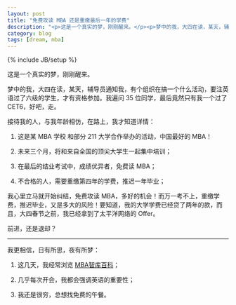 ```yaml
---
layout: post
title: "免费攻读 MBA 还是重缴最后一年的学费"
description: "<p>这是一个真实的梦，刚刚醒来。</p><p>梦中的我，大四在读，某天，辅导员通知我，有个组织在搞一个什么活动，要注英语过了六级的学生，才有资格参加。我遍问 35 位同学，最后竟然只有我一个过了 CET6，好吧，走。</p><p>接待我的人，与我年龄相仿，在路上，我才知道详情：</p><ol><li><p>这是某 MBA 学校 和部分 211 大学合作举办的活动，中国最好的 MBA！</p></li><li><p>未来三个月，将和来自全国的顶尖大学生一起集中培训；</p></li><li><p>在最后的结业考试中，成绩优异者，免费读 MBA；</p></li><li><p>不合格的人，需要重缴第四年的学费，推迟一年毕业；</p></li></ol>"
category: blog
tags: [dream, mba]
---
```

{% include JB/setup %}

这是一个真实的梦，刚刚醒来。

梦中的我，大四在读，某天，辅导员通知我，有个组织在搞一个什么活动，要注英语过了六级的学生，才有资格参加。我遍问 35 位同学，最后竟然只有我一个过了 CET6，好吧，走。

接待我的人，与我年龄相仿，在路上，我才知道详情：

1. 这是某 MBA 学校 和部分 211 大学合作举办的活动，中国最好的 MBA！

2. 未来三个月，将和来自全国的顶尖大学生一起集中培训；

3. 在最后的结业考试中，成绩优异者，免费读 MBA； 

4. 不合格的人，需要重缴第四年的学费，推迟一年毕业；

我心里立马就开始纠结，免费攻读 MBA，多好的机会！而万一考不上，重缴学费，推迟毕业，又是多大的风险！要知道，我的大学学费已经贷了两年的款，而且，大四春节之前，我已经拿到了太平洋网络的 Offer。

前进，还是退却？

----

我更相信，日有所思，夜有所梦：

1. 这几天，我经常浏览 [MBA智库百科](http://wiki.mbalib.com/)；

2. 几乎每次开会，我都会强调英语的重要性；

3. 我还是很穷，总想找免费的午餐。



